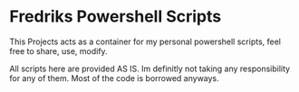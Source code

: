 # Fredriks Powershell Scripts
This Projects acts as a container for my personal powershell scripts, feel free to share, use, modify.

All scripts here are provided AS IS. Im definitly not taking any responsibility for any of them.
Most of the code is borrowed anyways.

